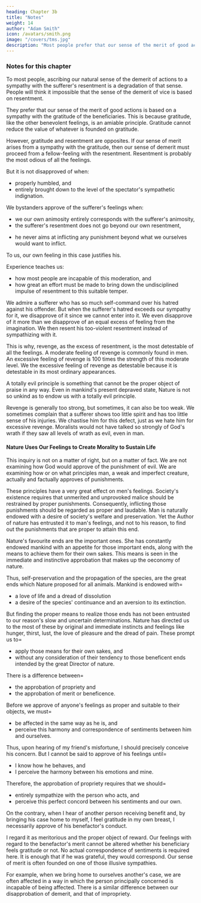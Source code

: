 ```yaml
---
heading: Chapter 3b
title: "Notes"
weight: 14
author: "Adam Smith"
icon: /avatars/smith.png
image: "/covers/tms.jpg"
description: "Most people prefer that our sense of the merit of good actions is based on a sympathy with the gratitude of the beneficiaries"
---
```



### Notes for this chapter

To most people, ascribing our natural sense of the demerit of actions to a sympathy with the sufferer's resentment is a degradation of that sense. People will think it impossible that the sense of the demerit of vice is based on resentment. 

They prefer that our sense of the merit of good actions is based on a sympathy with the gratitude of the beneficiaries. This is because gratitude, like the other benevolent feelings, is an amiable principle. Gratitude cannot reduce the value of whatever is founded on gratitude.

However, gratitude and resentment are opposites. If our sense of merit arises from a sympathy with the gratitude, then our sense of demerit must proceed from a fellow-feeling with the resentment. Resentment is probably the most odious of all the feelings. 

But it is not disapproved of when:
- properly humbled, and
- entirely brought down to the level of the spectator's sympathetic indignation.

We bystanders approve of the sufferer's feelings when:
- we our own animosity entirely corresponds with the sufferer's animosity,
- the sufferer's resentment does not go beyond our own resentment,
<!-- - no word, no gesture, escapes him that denotes an emotion more violent than what we can keep time to, and -->
- he never aims at inflicting any punishment beyond what we ourselves would want to inflict.

To us, our own feeling in this case justifies his. 

Experience teaches us: 
- how most people are incapable of this moderation, and
- how great an effort must be made to bring down the undisciplined impulse of resentment to this suitable temper.

We admire a sufferer who has so much self-command over his hatred against his offender. But when the sufferer's hatred exceeds our sympathy for it, we disapprove of it since we cannot enter into it. We even disapprove of it more than we disapprove of an equal excess of feeling from the imagination. We then resent his too-violent resentment instead of sympathizing with it. <!-- We enter into the opposite resentment of the person who is the object of this unjust emotion, and who is in danger of suffering from it.  --> 

This is why, revenge, as the excess of resentment, is the most detestable of all the feelings. A moderate feeling of revenge is commonly found in men. An excessive feeling of revenge is 100 times the strength of this moderate level.  We the excessive feeling of revenge as detestable because it is detestable in its most ordinary appearances.
<!-- It is the object of everyone's horror and indignation. -->
<!-- And as in the way in which revenge commonly discovers itself among mankind, it is excessive a hundred times for once that it is moderate. -->

A totally evil principle is something that cannot be the proper object of praise in any way. Even in mankind's present depraved state, Nature is not so unkind as to endow us with a totally evil principle. 

Revenge is generally too strong, but sometimes, it can also be too weak. We sometimes complain that a sufferer shows too little spirit and has too little sense of his injuries. We chastise him for this defect, just as we hate him for excessive revenge. Moralists would not have talked so strongly of God's wrath if they saw all levels of wrath as evil, even in man. 


#### Nature Uses Our Feelings to Create Morality to Sustain Life

This inquiry is not on a matter of right, but on a matter of fact. We are not examining how God would approve of the punishment of evil. We are examining how or on what principles man, a weak and imperfect creature, actually and factually approves of punishments.

These principles have a very great effect on men's feelings. Society's existence requires that unmerited and unprovoked malice should be restrained by proper punishments. Consequently, inflicting those punishments should be regarded as proper and laudable. Man is naturally endowed with a desire of society's welfare and preservation. Yet the Author of nature has entrusted it to man's feelings, and not to his reason, to find out the punishments that are proper to attain this end.

<!-- It seems wisely ordered that it should be so. -->
<!-- Instead, the Author has endowed man with an  approbation of that very application which is most proper to attain it. 
 is in this respect exactly of a piece with what it is up.  -->
Nature's favourite ends are the important ones. She has constantly endowed mankind with an appetite for those important ends, along with the means to achieve them for their own sakes. This means is seen in the immediate and instinctive approbation that makes up the oeconomy of nature.
<!-- , as on many other occasions.  -->
<!-- - the end she proposes.
- the means by which this end alone can be brought author = 
  - for their own sakes, and
  - independent of their tendency to produce it.
those with peculiar importance. -->

Thus, self-preservation and the propagation of the species, are the great ends which Nature proposed for all animals. Mankind is endowed with= 
<!-- - a desire of those ends
- an aversion to the contrary -->
- a love of life and a dread of dissolution
- a desire of the species' continuance and an aversion to its extinction.

But finding the proper means to realize those ends has not been entrusted to our reason's slow and uncertain determinations. Nature has directed us to the most of these by original and immediate instincts and feelings like hunger, thirst, lust, the love of pleasure and the dread of pain. These prompt us to= 
- apply those means for their own sakes, and
- without any consideration of their tendency to those beneficent ends intended by the great Director of nature.


There is a difference between= 
- the approbation of propriety and
- the approbation of merit or beneficence.

Before we approve of anyone's feelings as proper and suitable to their objects, we must= 
- be affected in the same way as he is, and
- perceive this harmony and correspondence of sentiments between him and ourselves.

Thus, upon hearing of my friend's misfortune, I should precisely conceive his concern. But I cannot be said to approve of his feelings until= 
- I know how he behaves, and
- I perceive the harmony between his emotions and mine.

Therefore, the approbation of propriety requires that we should= 
- entirely sympathize with the person who acts, and
- perceive this perfect concord between his sentiments and our own.

On the contrary, when I hear of another person receiving benefit and, by bringing his case home to myself, I feel gratitude in my own breast, I necessarily approve of his benefactor's conduct.

I regard it as meritorious and the proper object of reward. Our feelings with regard to the benefactor's merit cannot be altered whether his beneficiary feels gratitude or not. No actual correspondence of sentiments is required here. It is enough that if he was grateful, they would correspond.
Our sense of merit is often founded on one of those illusive sympathies.

For example, when we bring home to ourselves another's case, we are often affected in a way in which the person principally concerned is incapable of being affected. There is a similar difference between our disapprobation of demerit, and that of impropriety.

<!-- 3. Lata culpa prope dolum est. 4. Culpa levis. 5. Culpa levissima. -->
